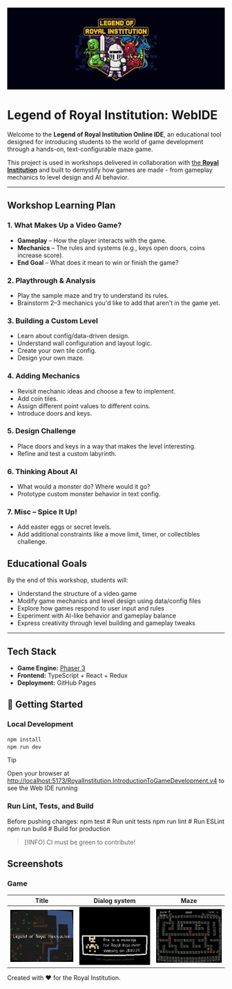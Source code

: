 ![Legend of Royal Institution Web IDE Cover](./assets/cover.png)

# Legend of Royal Institution: WebIDE

Welcome to the **Legend of Royal Institution Online IDE**,
an educational tool designed for introducing students to the world of game development through a hands-on,
text-configurable maze game.

This project is used in workshops delivered in collaboration with [the **Royal Institution**](https://www.rigb.org)
and built to demystify how games are made - from gameplay mechanics to level design and AI behavior.

---

## Workshop Learning Plan

### 1. What Makes Up a Video Game?
- **Gameplay** – How the player interacts with the game.
- **Mechanics** – The rules and systems (e.g., keys open doors, coins increase score).
- **End Goal** – What does it mean to win or finish the game?

### 2. Playthrough & Analysis
- Play the sample maze and try to understand its rules.
- Brainstorm 2–3 mechanics you'd like to add that aren't in the game yet.

### 3. Building a Custom Level
- Learn about config/data-driven design.
- Understand wall configuration and layout logic.
- Create your own tile config.
- Design your own maze.

### 4. Adding Mechanics
- Revisit mechanic ideas and choose a few to implement.
- Add coin tiles.
- Assign different point values to different coins.
- Introduce doors and keys.

### 5. Design Challenge
- Place doors and keys in a way that makes the level interesting.
- Refine and test a custom labyrinth.

### 6. Thinking About AI
- What would a monster do? Where would it go?
- Prototype custom monster behavior in text config.

### 7. Misc – Spice It Up!
- Add easter eggs or secret levels.
- Add additional constraints like a move limit, timer, or collectibles challenge.


## Educational Goals

By the end of this workshop, students will:

- Understand the structure of a video game
- Modify game mechanics and level design using data/config files
- Explore how games respond to user input and rules
- Experiment with AI-like behavior and gameplay balance
- Express creativity through level building and gameplay tweaks

---

## Tech Stack

- **Game Engine:** [Phaser 3](https://phaser.io/)
- **Frontend:** TypeScript + React + Redux
- **Deployment:** GitHub Pages


## 🚀 Getting Started

### Local Development

```bash
npm install
npm run dev
```

> [!TIP]
> Open your browser at [http://localhost:5173/RoyalInstitution.IntroductionToGameDevelopment.v4](http://localhost:5173/RoyalInstitution.IntroductionToGameDevelopment.v4) to see the Web IDE running

### Run Lint, Tests, and Build

Before pushing changes:
npm test         # Run unit tests
npm run lint     # Run ESLint
npm run build    # Build for production

> [!INFO]
> CI must be green to contribute!

## Screenshots

### Game

| Title | Dialog system | Maze |
| ---- | ---- | ---- |
| ![Title](./assets/title.png) | ![Dialog System](./assets/dialog.png) | ![Maze](./assets/maze_monsters.png) |


Created with ❤️ for the Royal Institution.
